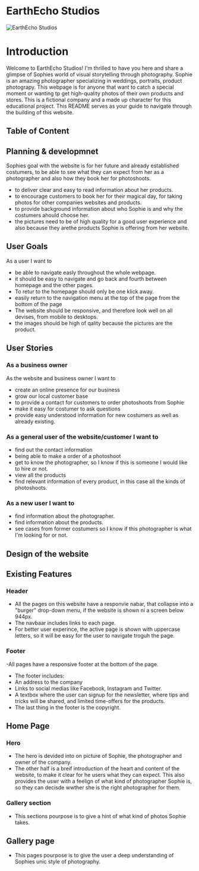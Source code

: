 # EarthEcho Studios

![EarthEcho Studios](documentation)

# Introduction

Welcome to EarthEcho Studios! I'm thrilled to have you here and share a glimpse of Sophies world of visual storytelling through photography. Sophie is an amazing photographer specializing in weddings, portraits, product photograpy.  This webpage is for anyone that want to catch a special moment or wanting tp get high-quality photos of their own products and stores. 
This is a fictional company and a made up character for this educational project. 
This README serves as your guide to navigate through the building of this website.


<!-- Screenshot of how website looks on different screens. -->

## Table of Content

<!-- Needs edit-->

## Planning & developmnet

<!-- Needs edit-->

Sophies goal with the website is for her future and already established costumers, to be able to see what they can expect from her as a photographer and also how they book her for photoshoots.

- to deliver clear and easy to read information about her products.
- to encourage customers to book her for their magical day, for taking photos for other companies websites and products.
- to provide background information about who Sophie is and why the costumers ahould choose her.
- the pictures need to be of high quality for a good user experience and also because they arethe products Sophie is offering from her website.

## User Goals

<!-- Needs edit-->

As a user I want to

- be able to navigate easly throughout the whole webpage.
- it should be easy to navigate and go back and fourth between homepage and the other pages.
- To retur to the homepage should only be one klick away.
- easily return to the navigation menu at the top of the page from the bottom of the page
- The website should be responsive, and therefore look well on all devises, from mobile to desktops.
- the images should be high of qality because the pictures are the product.

## User Stories

<!-- Needs edit-->

### As a business owner

<!-- Needs edit-->

As the website and business owner I want to

- create an online presence for our business
- grow our local customer base
- to provide a contact for customers to order photoshoots from Sophie
- make it easy for costumer to ask questions
- provide easy understood information for new costumers as well as already existing.

### As a general user of the website/customer I want to

<!-- Needs edit-->

- find out the contact information
- being able to make a order of a photoshoot
- get to know the photographer, so I know if this is someone I would like to hire or not.
- view all the products
- find relevant information of every product, in this case all the kinds of photoshoots.

### As a new user I want to

<!-- Needs edit-->

- find information about the photographer.
- find information about the products.
- see cases from former costumers so I know if this photographer is what I'm looking for or not.

## Design of the website

<!-- Needs edit-->

## Existing Features
### Header
 - All the pages on this website have a responvie nabar, that collapse into a "burger" drop-down menu, if the website is shown ni a screen below 944px.
 - The navbaar includes links to each page.
 - For better user experince, the active page is shown with uppercase letters, so it will be easy for the user to navigate troguh the page.

 ### Footer
 -All pages have a responsive footer at the bottom of the page. 
 - The footer includes:
 - An address to the company
 - Links to social medias like Facebook, Instagram and Twitter. 
 - A textbox where the user can signup for the newsletter, where tips and tricks will be shared, and limited time-offers for the products.
 - The last thing in the footer is the copyright.

 ## Home Page

 ### Hero
 - The hero is devided into on picture of Sophie, the photographer and owner of the company.
 - The other half is a breif introduction of the heart and content of the website, to make it clear for he users what they can expect. This also provides the uswr with a feelign of what kind of photographer Sophie is, so they can decisde wwther she is the right photographer for them.
 
 ### Gallery section 
 - This sections pourpose is to give a hint of what kind of photos Sophie takes. 
 
 ## Gallery page
 - This pages pourpose is to give the user a deep understanding of Sophies unic style of photography. 

